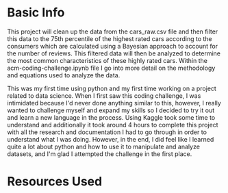 # Basic Info

This project will clean up the data from the cars_raw.csv file and then filter this data to the 75th percentile of the highest rated cars according to the consumers which are calculated using a Bayesian approach to account for the number of reviews. This filtered data will then be analyzed to determine the most common characteristics of these highly rated cars. Within the acm-coding-challenge.ipynb file I go into more detail on the methodology and equations used to analyze the data.

This was my first time using python and my first time working on a project related to data science. When I first saw this coding challenge, I was intimidated because I'd never done anything similar to this, however, I really wanted to challenge myself and expand my skills so I decided to try it out and learn a new language in the process. Using Kaggle took some time to understand and additionally it took around 4 hours to complete this project with all the research and documentation I had to go through in order to understand what I was doing. However, in the end, I did feel like I learned quite a lot about python and how to use it to manipulate and analyze datasets, and I'm glad I attempted the challenge in the first place.  

# Resources Used

